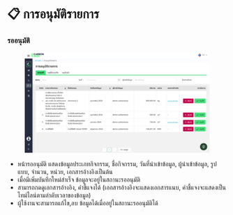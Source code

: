# 📋 การอนุมัติรายการ

### รออนุมัติ

<figure><img src="../../.gitbook/assets/image (43).png" alt=""><figcaption></figcaption></figure>

* หน้ารออนุมัติ แสดงข้อมูลประเภทกิจกรรม, ชื่อกิจกรรม, วันที่นำเข้าข้อมูล, ผู้นำเข้าข้อมูล, รูปแบบ, จำนวน, หน่วย, เอกสารอ้างอิงเป็นต้น
* เมื่อมีเพิ่มบันทึกใหม่สำเร็จ ข้อมูลจะอยู่ในสถานะรออนุมัติ
* สามารถกดดูเอกสารอ้างอิง, คำชี้แจงได้ (เอกสารอ้างอิงจะแสดงเอกสารแนบ, คำชี้แจงจะแสดงเป็นไทม์ไลน์ตามลำดับเวลาของข้อมูล)
* ผู้ใช้งานจะสามารถแก้ไข,ลบ ข้อมูลได้เมื่ออยู่ในสถานะรออนุมัติได้

